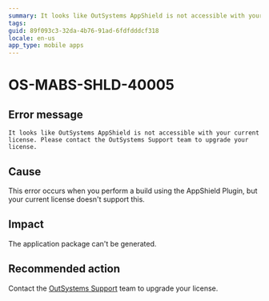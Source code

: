 ```yaml
---
summary: It looks like OutSystems AppShield is not accessible with your current license. Please contact the OutSystems Support team to upgrade your license.
tags:
guid: 89f093c3-32da-4b76-91ad-6fdfdddcf318
locale: en-us
app_type: mobile apps
---
```


# OS-MABS-SHLD-40005

## Error message

`It looks like OutSystems AppShield is not accessible with your current license. Please contact the OutSystems Support team to upgrade your license.`

## Cause

This error occurs when you perform a build using the AppShield Plugin, but your current license doesn't support this.

## Impact

The application package can't be generated.

## Recommended action

Contact the [OutSystems Support](https://www.outsystems.com/support/portal/open-support-case?ErrorCode=OS-MABS-SHLD-40005) team to upgrade your license.
